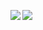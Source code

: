 <img align="left" src="https://github-readme-stats.vercel.app/api?username=phype&show_icons=true&line_height=20&include_all_commits=true" /><img align="left" src="https://github-readme-stats.vercel.app/api/top-langs/?username=phype&show_icons=true&layout=compact&card_width=220" />

